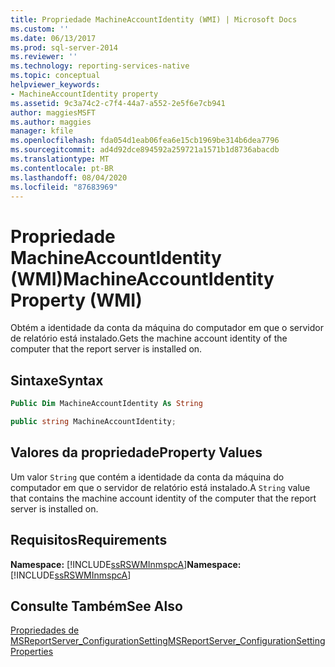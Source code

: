 ```yaml
---
title: Propriedade MachineAccountIdentity (WMI) | Microsoft Docs
ms.custom: ''
ms.date: 06/13/2017
ms.prod: sql-server-2014
ms.reviewer: ''
ms.technology: reporting-services-native
ms.topic: conceptual
helpviewer_keywords:
- MachineAccountIdentity property
ms.assetid: 9c3a74c2-c7f4-44a7-a552-2e5f6e7cb941
author: maggiesMSFT
ms.author: maggies
manager: kfile
ms.openlocfilehash: fda054d1eab06fea6e15cb1969be314b6dea7796
ms.sourcegitcommit: ad4d92dce894592a259721a1571b1d8736abacdb
ms.translationtype: MT
ms.contentlocale: pt-BR
ms.lasthandoff: 08/04/2020
ms.locfileid: "87683969"
---
```

# <a name="machineaccountidentity-property-wmi"></a><span data-ttu-id="59cf4-102">Propriedade MachineAccountIdentity (WMI)</span><span class="sxs-lookup"><span data-stu-id="59cf4-102">MachineAccountIdentity Property (WMI)</span></span>
  <span data-ttu-id="59cf4-103">Obtém a identidade da conta da máquina do computador em que o servidor de relatório está instalado.</span><span class="sxs-lookup"><span data-stu-id="59cf4-103">Gets the machine account identity of the computer that the report server is installed on.</span></span>  
  
## <a name="syntax"></a><span data-ttu-id="59cf4-104">Sintaxe</span><span class="sxs-lookup"><span data-stu-id="59cf4-104">Syntax</span></span>  
  
```vb  
Public Dim MachineAccountIdentity As String  
```  
  
```csharp  
public string MachineAccountIdentity;  
```  
  
## <a name="property-values"></a><span data-ttu-id="59cf4-105">Valores da propriedade</span><span class="sxs-lookup"><span data-stu-id="59cf4-105">Property Values</span></span>  
 <span data-ttu-id="59cf4-106">Um valor `String` que contém a identidade da conta da máquina do computador em que o servidor de relatório está instalado.</span><span class="sxs-lookup"><span data-stu-id="59cf4-106">A `String` value that contains the machine account identity of the computer that the report server is installed on.</span></span>  
  
## <a name="requirements"></a><span data-ttu-id="59cf4-107">Requisitos</span><span class="sxs-lookup"><span data-stu-id="59cf4-107">Requirements</span></span>  
 <span data-ttu-id="59cf4-108">**Namespace:** [!INCLUDE[ssRSWMInmspcA](../../includes/ssrswminmspca-md.md)]</span><span class="sxs-lookup"><span data-stu-id="59cf4-108">**Namespace:** [!INCLUDE[ssRSWMInmspcA](../../includes/ssrswminmspca-md.md)]</span></span>  
  
## <a name="see-also"></a><span data-ttu-id="59cf4-109">Consulte Também</span><span class="sxs-lookup"><span data-stu-id="59cf4-109">See Also</span></span>  
 [<span data-ttu-id="59cf4-110">Propriedades de MSReportServer_ConfigurationSetting</span><span class="sxs-lookup"><span data-stu-id="59cf4-110">MSReportServer_ConfigurationSetting Properties</span></span>](msreportserver-configurationsetting-properties.md)  
  
  
